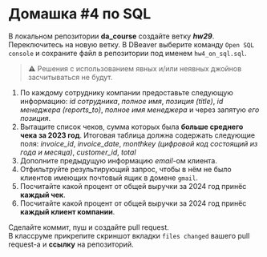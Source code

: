 # Домашка #4 по SQL  
В локальном репозитории **da_course** создайте ветку ***hw29***. Переключитесь на новую ветку. В DBeaver выберите команду `Open SQL console` и сохраните файл в репозитории под именем `hw4_on_sql.sql`.  

>⚠️ Решения с использованием явных и/или неявных джойнов засчитываться не будут.

1. По каждому сотруднику компании предоставьте следующую информацию: *id сотрудника*, *полное имя*, *позиция (title)*, *id менеджера (reports_to)*, *полное имя менеджера*  и через запятую *его позиция*.
2. Вытащите список чеков, сумма которых была **больше среднего чека за 2023 год**. Итоговая таблица должна содержать следующие поля: *invoice_id*, *invoice_date*, *monthkey (цифровой код состоящий из года и месяца)*, *customer_id*, *total*
3. Дополните предыдущую информацию *email*-ом клиента.
4. Отфильтруйте результирующий запрос, чтобы в нём не было клиентов имеющих почтовый ящик в домене `gmail`.
5. Посчитайте какой процент от общей выручки за 2024 год принёс **каждый чек**.
6. Посчитайте какой процент от общей выручки за 2024 год принёс **каждый клиент компании**.

Сделайте коммит, пуш и создайте pull request.  
В классруме прикрепите скриншот вкладки `files changed` вашего pull request-а и **ссылку** на репозиторий.